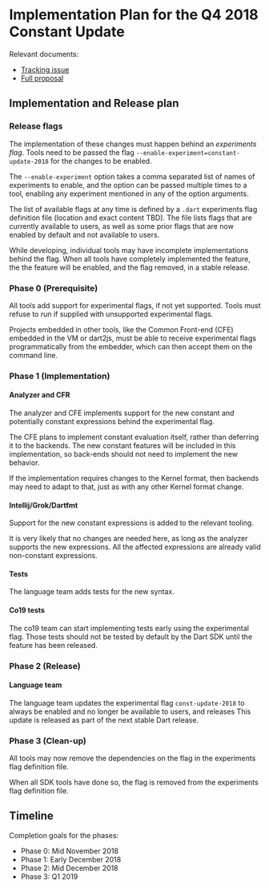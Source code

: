# Implementation Plan for the Q4 2018 Constant Update

Relevant documents:
 - [Tracking issue](https://github.com/dart-lang/language/issues/60)
 - [Full proposal](https://github.com/dart-lang/language/blob/master/accepted/future-releases/constant-update-2018/feature-specification.md)

## Implementation and Release plan

### Release flags

The implementation of these changes must happen behind an *experiments flag*.
Tools need to be passed the flag `--enable-experiment=constant-update-2018`
for the changes to be enabled.

The `--enable-experiment` option takes a comma separated list of names of experiments
to enable, and the option can be passed multiple times to a tool, 
enabling any experiment mentioned in any of the option arguments.

The list of available flags at any time is defined by a 
`.dart` experiments flag definition file (location and exact content TBD).
The file lists flags that are currently available to users, 
as well as some prior flags that are now enabled by default and not available 
to users.

While developing, individual tools may have incomplete implementations behind the flag.
When all tools have completely implemented the feature,
the the feature will be enabled, and the flag removed, in a stable release.


### Phase 0 (Prerequisite)

All tools add support for experimental flags, if not yet supported.
Tools must refuse to run if supplied with unsupported experimental flags.

Projects embedded in other tools, like the Common Front-end (CFE) embedded in the VM or dart2js,
must be able to receive experimental flags programmatically from the embedder, 
which can then accept them on the command line.

### Phase 1 (Implementation)

#### Analyzer and CFR 
The analyzer and CFE implements support for the new constant and potentially constant expressions
behind the experimental flag.

The CFE plans to implement constant evaluation itself, rather than deferring it to the 
backends. The new constant features will be included in this implementation,
so back-ends should not need to implement the new behavior.

If the implementation requires changes to the Kernel format, then backends may need to adapt to that,
just as with any other Kernel format change.

#### Intellij/Grok/Dartfmt

Support for the new constant expressions is added to the relevant tooling.

It is very likely that no changes are needed here, 
as long as the analyzer supports the new expressions.
All the affected expressions are already valid non-constant expressions.

#### Tests

The language team adds tests for the new syntax.

#### Co19 tests

The co19 team can start implementing tests early using the experimental
flag. 
Those tests should not be tested by default by the Dart SDK until the
feature has been released.

### Phase 2 (Release)

#### Language team

The language team updates the experimental flag `const-update-2018` to
always be enabled and no longer be available to users, and releases
This update is released as part of the next stable Dart release.

### Phase 3 (Clean-up)

All tools may now remove the dependencies on the flag in
the experiments flag definition file.

When all SDK tools have done so, 
the flag is removed from the experiments flag definition file.

## Timeline

Completion goals for the phases:

- Phase 0: Mid November 2018
- Phase 1: Early December 2018
- Phase 2: Mid December 2018
- Phase 3: Q1 2019
